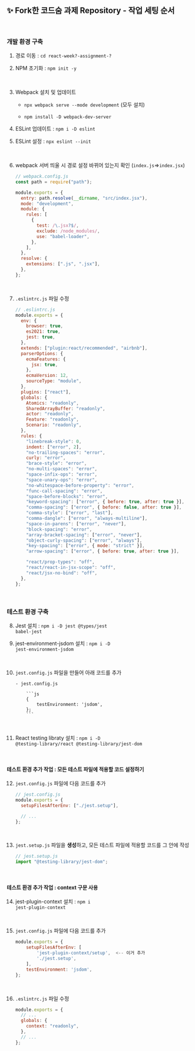 ## ✨ Fork한 코드숨 과제 Repository - 작업 세팅 순서

<br/>

### 개발 환경 구축

1. 경로 이동 : <code>cd react-week?-assignment-?</code>

2. NPM 초기화 : <code>npm init -y</code>

<br/>

3. Webpack 설치 및 업데이트

   - <code>npx webpack serve --mode development</code> (모두 설치)

   - <code>npm install -D webpack-dev-server</code>

4. ESLint 업데이트 : <code>npm i -D eslint</code>

5. ESLint 설정 : <code>npx eslint --init</code>

<br/>

6. webpack 서버 띄울 시 경로 설정 바뀌어 있는지 확인 (<code>index.js</code>=><code>index.jsx</code>)

   ```js
   // webpack.config.js
   const path = require("path");

   module.exports = {
     entry: path.resolve(__dirname, "src/index.jsx"),
     mode: "development",
     module: {
       rules: [
         {
           test: /\.jsx?$/,
           exclude: /node_modules/,
           use: "babel-loader",
         },
       ],
     },
     resolve: {
       extensions: [".js", ".jsx"],
     },
   };
   ```

<br/>

7. <code>.eslintrc.js</code> 파일 수정

   ```javascript
   // .eslintrc.js
   module.exports = {
     env: {
       browser: true,
       es2021: true,
       jest: true,
     },
     extends: ["plugin:react/recommended", "airbnb"],
     parserOptions: {
       ecmaFeatures: {
         jsx: true,
       },
       ecmaVersion: 12,
       sourceType: "module",
     },
     plugins: ["react"],
     globals: {
       Atomics: "readonly",
       SharedArrayBuffer: "readonly",
       actor: "readonly",
       Feature: "readonly",
       Scenario: "readonly",
     },
     rules: {
       "linebreak-style": 0,
       indent: ["error", 2],
       "no-trailing-spaces": "error",
       curly: "error",
       "brace-style": "error",
       "no-multi-spaces": "error",
       "space-infix-ops": "error",
       "space-unary-ops": "error",
       "no-whitespace-before-property": "error",
       "func-call-spacing": "error",
       "space-before-blocks": "error",
       "keyword-spacing": ["error", { before: true, after: true }],
       "comma-spacing": ["error", { before: false, after: true }],
       "comma-style": ["error", "last"],
       "comma-dangle": ["error", "always-multiline"],
       "space-in-parens": ["error", "never"],
       "block-spacing": "error",
       "array-bracket-spacing": ["error", "never"],
       "object-curly-spacing": ["error", "always"],
       "key-spacing": ["error", { mode: "strict" }],
       "arrow-spacing": ["error", { before: true, after: true }],

       "react/prop-types": "off",
       "react/react-in-jsx-scope": "off",
       "react/jsx-no-bind": "off",
     },
   };
   ```

<br/>

### 테스트 환경 구축

8. Jest 설치 : <code>npm i -D jest @types/jest babel-jest</code>

9. jest-environment-jsdom 설치 : <code>npm i -D jest-environment-jsdom</code>

<br/>

10. <code>jest.config.js</code> 파일을 만들어 아래 코드를 추가

        - jest.config.js

            ```js
            {
                testEnvironment: 'jsdom',
            };
            ```

    <br/>

11. React testing libraty 설치 : <code>npm i -D @testing-library/react @testing-library/jest-dom</code>

<br/>

#### 테스트 환경 추가 작업 : 모든 테스트 파일에 적용할 코드 설정하기

12. <code>jest.config.js</code> 파일에 다음 코드를 추가

    ```js
    // jest.config.js
    module.exports = {
      setupFilesAfterEnv: ["./jest.setup"],

      // ...
    };
    ```

<br/>

13. <code>jest.setup.js</code> 파일을 <strong>생성</strong>하고, 모든 테스트 파일에 적용할 코드를 그 안에 작성

    ```js
    // jest.setup.js
    import "@testing-library/jest-dom";
    ```

<br/>

#### 테스트 환경 추가 작업 : context 구문 사용

14. jest-plugin-context 설치 : <code>npm i jest-plugin-context</code>

<br/>

15. <code>jest.config.js</code> 파일에 다음 코드를 추가

    ```js
    module.exports = {
        setupFilesAfterEnv: [
            'jest-plugin-context/setup',  <-- 이거 추가
            './jest.setup',
        ],
        testEnvironment: 'jsdom',
    };
    ```

<br/>

16. <code>.eslintrc.js</code> 파일 수정

    ```js
    module.exports = {
      // ...
      globals: {
        context: "readonly",
      },
      // ...
    };
    ```
